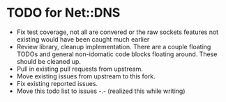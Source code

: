 TODO for Net::DNS
=================

- Fix test coverage, not all are convered or the raw sockets features not existing would have been
  caught much earlier
- Review library, cleanup implementation. There are a couple floating TODOs and general non-idomatic
  code blocks floating around. These should be cleaned up.
- Pull in existing pull requests from upstream.
- Move existing issues from upstream to this fork.
- Fix existing reported issues.
- Move this todo list to issues -.- (realized this while writing)
